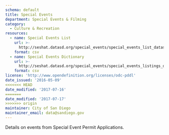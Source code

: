 ```yaml
---
schema: default
title: Special Events
department: Special Events & Filming
category:
  - Culture & Recreation
resources:
  - name: Special Events List
    url: >-
      http://seshat.datasd.org/special_events/special_events_list_datasd.csv
    format: csv
  - name: Special Events Dictionary
    url: >-
      http://seshat.datasd.org/special_events/special_events_listings_dictionary.csv
    format: csv
license: 'http://www.opendefinition.org/licenses/odc-pddl'
date_issued: '2016-05-09'
<<<<<<< HEAD
date_modified: '2017-07-16'
=======
date_modified: '2017-07-17'
>>>>>>> origin
maintainer: City of San Diego
maintainer_email: data@sandiego.gov
---
```

Details on events from Special Event Permit Applications.
